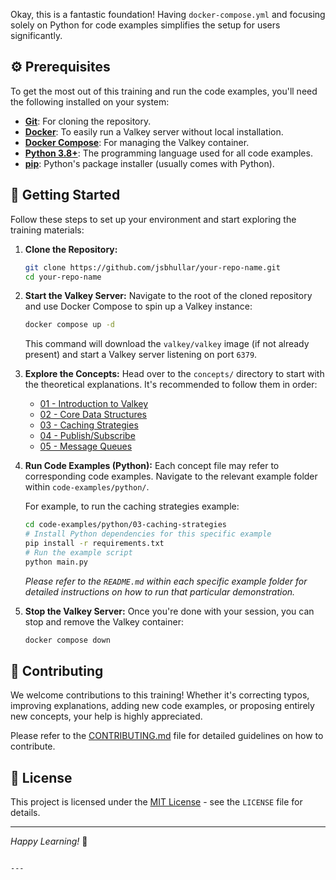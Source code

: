 Okay, this is a fantastic foundation! Having `docker-compose.yml` and focusing solely on Python for code examples simplifies the setup for users significantly.

## ⚙️ Prerequisites

To get the most out of this training and run the code examples, you'll need the following installed on your system:

* [**Git**](https://git-scm.com/downloads): For cloning the repository.
* [**Docker**](https://www.docker.com/get-started): To easily run a Valkey server without local installation.
* [**Docker Compose**](https://docs.docker.com/compose/install/): For managing the Valkey container.
* [**Python 3.8+**](https://www.python.org/downloads/): The programming language used for all code examples.
* [**pip**](https://pip.pypa.io/en/stable/installation/): Python's package installer (usually comes with Python).

## 🚀 Getting Started

Follow these steps to set up your environment and start exploring the training materials:

1. **Clone the Repository:**
   
   ```bash
   git clone https://github.com/jsbhullar/your-repo-name.git
   cd your-repo-name
   ```
   
   

2. **Start the Valkey Server:**
   Navigate to the root of the cloned repository and use Docker Compose to spin up a Valkey instance:
   
   ```bash
   docker compose up -d
   ```
   
   This command will download the `valkey/valkey` image (if not already present) and start a Valkey server listening on port `6379`.

3. **Explore the Concepts:**
   Head over to the `concepts/` directory to start with the theoretical explanations. It's recommended to follow them in order:
   
   * [01 - Introduction to Valkey](concepts/01-introduction-to-valkey.md)
   * [02 - Core Data Structures](concepts/02-core-data-structures.md)
   * [03 - Caching Strategies](concepts/03-caching-strategies.md)
   * [04 - Publish/Subscribe](concepts/04-pub-sub.md)
   * [05 - Message Queues](concepts/05-message-queues.md)

4. **Run Code Examples (Python):**
   Each concept file may refer to corresponding code examples. Navigate to the relevant example folder within `code-examples/python/`.
   
   For example, to run the caching strategies example:
   
   ```bash
   cd code-examples/python/03-caching-strategies
   # Install Python dependencies for this specific example
   pip install -r requirements.txt
   # Run the example script
   python main.py
   ```
   
   _Please refer to the `README.md` within each specific example folder for detailed instructions on how to run that particular demonstration._

5. **Stop the Valkey Server:**
   Once you're done with your session, you can stop and remove the Valkey container:
   
   ```bash
   docker compose down
   ```

## 🙏 Contributing

We welcome contributions to this training! Whether it's correcting typos, improving explanations, adding new code examples, or proposing entirely new concepts, your help is highly appreciated.

Please refer to the [CONTRIBUTING.md](contributing.md) file for detailed guidelines on how to contribute.

## 📄 License

This project is licensed under the [MIT License](LICENSE) - see the `LICENSE` file for details.

---

_Happy Learning!_ 🚀

```

---
